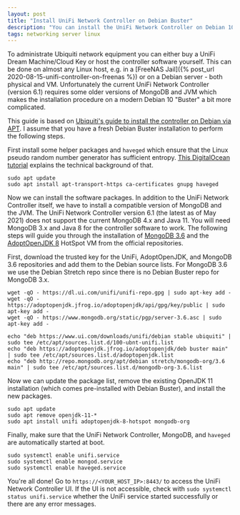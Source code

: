 ```yaml
---
layout: post
title: "Install UniFi Network Controller on Debian Buster"
description: "You can install the UniFi Network Controller on Debian 10 Buster by installing some older versions of MongoDB and JVM first."
tags: networking server linux
---
```


To administrate Ubiquiti network equipment you can either buy a UniFi Dream Machine/Cloud Key or host the controller
software yourself. This can be done on almost any Linux host, e.g. in a
[FreeNAS Jail]({% post_url 2020-08-15-unifi-controller-on-freenas %}) or on a Debian server - both physical and VM.
Unfortunately the current UniFi Network Controller (version 6.1) requires some older versions of MongoDB and JVM which
makes the installation procedure on a modern Debian 10 "Buster" a bit more complicated.

This guide is based on [Ubiquiti's guide to install the controller on Debian via APT](https://help.ui.com/hc/en-us/articles/220066768-UniFi-How-to-Install-and-Update-via-APT-on-Debian-or-Ubuntu).
I assume that you have a fresh Debian Buster installation to perform the following steps.

First install some helper packages and `haveged` which ensure that the Linux pseudo
random number generator has sufficient entropy. [This DigitalOcean tutorial](https://www.digitalocean.com/community/tutorials/how-to-setup-additional-entropy-for-cloud-servers-using-haveged)
explains the technical background of that.

```shell
sudo apt update
sudo apt install apt-transport-https ca-certificates gnupg haveged
```

Now we can install the software packages. In addition to the UniFi Network Controller itself, we have to install a
compatible version of MongoDB and the JVM. The UniFi Network Controller version 6.1 (the latest as of May 2021) does not
support the current MongoDB 4.x and Java 11. You will need MongoDB 3.x and Java 8 for the controller software to work.
The following steps will guide you through the installation of [MongoDB 3.6](https://docs.mongodb.com/v3.6/tutorial/install-mongodb-on-debian/)
and the [AdoptOpenJDK 8](https://adoptopenjdk.net/) HotSpot VM from the official repositories.

First, download the trusted key for the UniFi, AdoptOpenJDK, and MongoDB 3.6 repositories and add them to the Debian
source lists. For MongoDB 3.6 we use the Debian Stretch repo since there is no Debian Buster repo for MongoDB 3.x.

```shell
wget -qO - https://dl.ui.com/unifi/unifi-repo.gpg | sudo apt-key add -
wget -qO - https://adoptopenjdk.jfrog.io/adoptopenjdk/api/gpg/key/public | sudo apt-key add -
wget -qO - https://www.mongodb.org/static/pgp/server-3.6.asc | sudo apt-key add -

echo "deb https://www.ui.com/downloads/unifi/debian stable ubiquiti" | sudo tee /etc/apt/sources.list.d/100-ubnt-unifi.list
echo "deb https://adoptopenjdk.jfrog.io/adoptopenjdk/deb buster main" | sudo tee /etc/apt/sources.list.d/adoptopenjdk.list
echo "deb http://repo.mongodb.org/apt/debian stretch/mongodb-org/3.6 main" | sudo tee /etc/apt/sources.list.d/mongodb-org-3.6.list
```

Now we can update the package list, remove the existing OpenJDK 11 installation (which comes pre-installed with
Debian Buster), and install the new packages.

```shell
sudo apt update
sudo apt remove openjdk-11-*
sudo apt install unifi adoptopenjdk-8-hotspot mongodb-org
```

Finally, make sure that the UniFi Network Controller, MongoDB, and `haveged` are automatically started at boot.

```shell
sudo systemctl enable unifi.service
sudo systemctl enable mongod.service
sudo systemctl enable haveged.service
```

You're all done! Go to `https://<YOUR_HOST_IP>:8443/` to access the UniFi Network Controller UI. If the UI is not accessible,
check with `sudo systemctl status unifi.service` whether the UniFi service started successfully or there are any error messages.
